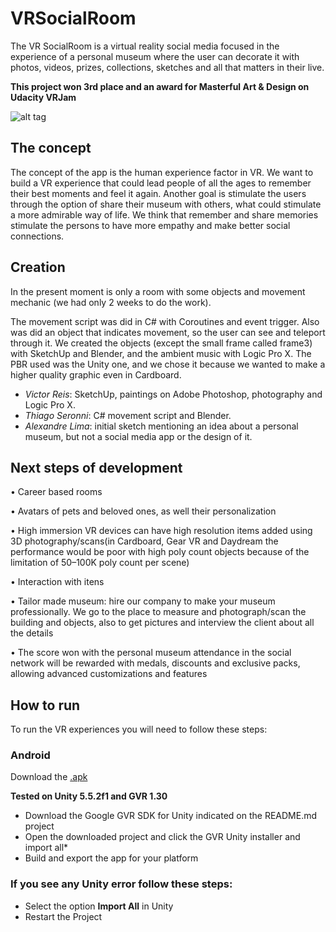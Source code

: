 # VRSocialRoom
The VR SocialRoom is a virtual reality social media focused in the experience of a personal museum where the user can decorate it with photos, videos, prizes, collections, sketches and all that matters in their live.

**This project won 3rd place and an award for Masterful Art & Design on Udacity VRJam**

![alt tag](https://github.com/devreis/VRSocialRoom/blob/master/documentation/Screenshot.png?raw=true)


## The concept
The concept of the app is the human experience factor in VR. We want to build a VR experience that could lead people of all the ages to remember their best moments and feel it again. Another goal is stimulate the users through the option of share their museum with others, what could stimulate a more admirable way of life. We think that remember and share memories stimulate the persons to have more empathy and make better social connections.

## Creation

In the present moment is only a room with some objects and movement mechanic (we had only 2 weeks to do the work).

The movement script was did in C# with Coroutines and event trigger. Also was did an object that indicates movement, so the user can see and teleport through it.
We created the objects (except the small frame called frame3) with SketchUp and Blender, and the ambient music with Logic Pro X. The PBR used was the Unity one, and we chose it because we wanted to make a higher quality graphic even in Cardboard.

- _Victor Reis_: SketchUp, paintings on Adobe Photoshop, photography and Logic Pro X.
- _Thiago Seronni_: C# movement script and Blender.
- _Alexandre Lima_: initial sketch mentioning an idea about a personal museum, but not a social media app or the design of it.

## Next steps of development

• Career based rooms

• Avatars of pets and beloved ones, as well their personalization

• High immersion VR devices can have high resolution items added using 3D photography/scans(in Cardboard, Gear VR and Daydream the performance would be poor with high poly count objects because of the limitation of 50–100K poly count per scene)

• Interaction with itens

• Tailor made museum: hire our company to make your museum professionally. We go to the place to measure and photograph/scan the building and objects, also to get pictures and interview the client about all the details

• The score won with the personal museum attendance in the social network will be rewarded with medals, discounts and exclusive packs, allowing advanced customizations and features

## How to run

To run the VR experiences you will need to follow these steps:

### Android

Download the [.apk](https://www.dropbox.com/s/2wpejkihuo5z203/VRSocialRoomv3.apk?dl=0)

**Tested on Unity 5.5.2f1 and GVR 1.30**

- Download the Google GVR SDK for Unity indicated on the README.md project 
- Open the downloaded project and click the GVR Unity installer and import all*
- Build and export the app for your platform 

### If you see any Unity error follow these steps:

- Select the option **Import All** in Unity
- Restart the Project

